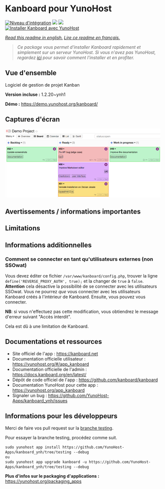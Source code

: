 # Kanboard pour YunoHost

[![Niveau d'intégration](https://dash.yunohost.org/integration/kanboard.svg)](https://dash.yunohost.org/appci/app/kanboard) ![](https://ci-apps.yunohost.org/ci/badges/kanboard.status.svg) ![](https://ci-apps.yunohost.org/ci/badges/kanboard.maintain.svg)  
[![Installer Kanboard avec YunoHost](https://install-app.yunohost.org/install-with-yunohost.svg)](https://install-app.yunohost.org/?app=kanboard)

*[Read this readme in english.](./README.md)*
*[Lire ce readme en français.](./README_fr.md)*

> *Ce package vous permet d'installer Kanboard rapidement et simplement sur un serveur YunoHost.
Si vous n'avez pas YunoHost, regardez [ici](https://yunohost.org/#/install) pour savoir comment l'installer et en profiter.*

## Vue d'ensemble

Logiciel de gestion de projet Kanban

**Version incluse :** 1.2.20~ynh1

**Démo :** https://demo.yunohost.org/kanboard/

## Captures d'écran

![](./doc/screenshots/board.png)

## Avertissements / informations importantes

## Limitations

## Informations additionnelles

### Comment se connecter en tant qu'utilisateurs externes (non SSOwat)

Vous devez éditer ce fichier `/var/www/kanboard/config.php`, trouver la ligne `define('REVERSE_PROXY_AUTH', true);` et la changer de `true` à `false`.
**Attention** cela désactive la possibilité de se connecter avec les utilisateurs SSOwat. Vous ne pourrez *que* vous connecter avec les utilisateurs Kanboard créés à l'intérieur de Kanboard.
Ensuite, vous pouvez vous connecter.

**NB**: si vous n'effectuez pas cette modification, vous obtiendrez le message d'erreur suivant "Accès interdit".

Cela est dû à une limitation de Kanboard.

## Documentations et ressources

* Site officiel de l'app : https://kanboard.net
* Documentation officielle utilisateur : https://yunohost.org/#/app_kanboard
* Documentation officielle de l'admin : https://docs.kanboard.org/en/latest/
* Dépôt de code officiel de l'app : https://github.com/kanboard/kanboard
* Documentation YunoHost pour cette app : https://yunohost.org/app_kanboard
* Signaler un bug : https://github.com/YunoHost-Apps/kanboard_ynh/issues

## Informations pour les développeurs

Merci de faire vos pull request sur la [branche testing](https://github.com/YunoHost-Apps/kanboard_ynh/tree/testing).

Pour essayer la branche testing, procédez comme suit.
```
sudo yunohost app install https://github.com/YunoHost-Apps/kanboard_ynh/tree/testing --debug
ou
sudo yunohost app upgrade kanboard -u https://github.com/YunoHost-Apps/kanboard_ynh/tree/testing --debug
```

**Plus d'infos sur le packaging d'applications :** https://yunohost.org/packaging_apps